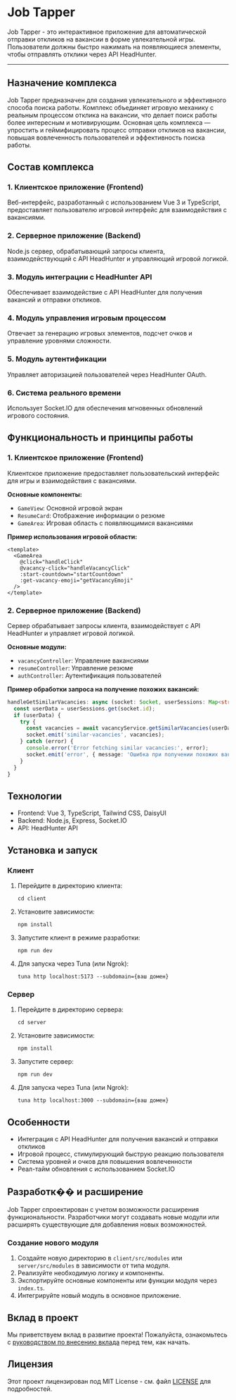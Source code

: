 # Job Tapper

Job Tapper - это интерактивное приложение для автоматической отправки откликов на вакансии в форме увлекательной игры. Пользователи должны быстро нажимать на появляющиеся элементы, чтобы отправлять отклики через API HeadHunter.

---

## Назначение комплекса

Job Tapper предназначен для создания увлекательного и эффективного способа поиска работы. Комплекс объединяет игровую механику с реальным процессом отклика на вакансии, что делает поиск работы более интересным и мотивирующим. Основная цель комплекса — упростить и геймифицировать процесс отправки откликов на вакансии, повышая вовлеченность пользователей и эффективность поиска работы.

## Состав комплекса

### 1. **Клиентское приложение (Frontend)**
Веб-интерфейс, разработанный с использованием Vue 3 и TypeScript, предоставляет пользователю игровой интерфейс для взаимодействия с вакансиями.

### 2. **Серверное приложение (Backend)**
Node.js сервер, обрабатывающий запросы клиента, взаимодействующий с API HeadHunter и управляющий игровой логикой.

### 3. **Модуль интеграции с HeadHunter API**
Обеспечивает взаимодействие с API HeadHunter для получения вакансий и отправки откликов.

### 4. **Модуль управления игровым процессом**
Отвечает за генерацию игровых элементов, подсчет очков и управление уровнями сложности.

### 5. **Модуль аутентификации**
Управляет авторизацией пользователей через HeadHunter OAuth.

### 6. **Система реального времени**
Использует Socket.IO для обеспечения мгновенных обновлений игрового состояния.

## Функциональность и принципы работы

### 1. **Клиентское приложение (Frontend)**

Клиентское приложение предоставляет пользовательский интерфейс для игры и взаимодействия с вакансиями.

**Основные компоненты:**
- `GameView`: Основной игровой экран
- `ResumeCard`: Отображение информации о резюме
- `GameArea`: Игровая область с появляющимися вакансиями

**Пример использования игровой области:**
```vue
<template>
  <GameArea
    @click="handleClick"
    @vacancy-click="handleVacancyClick"
    :start-countdown="startCountdown"
    :get-vacancy-emoji="getVacancyEmoji"
  />
</template>
```

### 2. **Серверное приложение (Backend)**

Сервер обрабатывает запросы клиента, взаимодействует с API HeadHunter и управляет игровой логикой.

**Основные модули:**
- `vacancyController`: Управление вакансиями
- `resumeController`: Управление резюме
- `authController`: Аутентификация пользователей

**Пример обработки запроса на получение похожих вакансий:**
```typescript
handleGetSimilarVacancies: async (socket: Socket, userSessions: Map<string, any>, data: { resumeId: string }) => {
  const userData = userSessions.get(socket.id);
  if (userData) {
    try {
      const vacancies = await vacancyService.getSimilarVacancies(userData.accessToken, data.resumeId);
      socket.emit('similar-vacancies', vacancies);
    } catch (error) {
      console.error('Error fetching similar vacancies:', error);
      socket.emit('error', { message: 'Ошибка при получении похожих вакансий' });
    }
  }
}
```

## Технологии

- Frontend: Vue 3, TypeScript, Tailwind CSS, DaisyUI
- Backend: Node.js, Express, Socket.IO
- API: HeadHunter API

## Установка и запуск

### Клиент

1. Перейдите в директорию клиента:
   ```
   cd client
   ```

2. Установите зависимости:
   ```
   npm install
   ```

3. Запустите клиент в режиме разработки:
   ```
   npm run dev
   ```

4. Для запуска через Tuna (или Ngrok):
   ```
   tuna http localhost:5173 --subdomain={ваш домен}
   ```

### Сервер

1. Перейдите в директорию сервера:
   ```
   cd server
   ```

2. Установите зависимости:
   ```
   npm install
   ```

3. Запустите сервер:
   ```
   npm run dev
   ```

4. Для запуска через Tuna (или Ngrok):
   ```
   tuna http localhost:3000 --subdomain={ваш домен}
   ```

## Особенности

- Интеграция с API HeadHunter для получения вакансий и отправки откликов
- Игровой процесс, стимулирующий быструю реакцию пользователя
- Система уровней и очков для повышения вовлеченности
- Реал-тайм обновления с использованием Socket.IO

## Разработк�� и расширение

Job Tapper спроектирован с учетом возможности расширения функциональности. Разработчики могут создавать новые модули или расширять существующие для добавления новых возможностей.

### Создание нового модуля

1. Создайте новую директорию в `client/src/modules` или `server/src/modules` в зависимости от типа модуля.
2. Реализуйте необходимую логику и компоненты.
3. Экспортируйте основные компоненты или функции модуля через `index.ts`.
4. Интегрируйте новый модуль в основное приложение.

## Вклад в проект

Мы приветствуем вклад в развитие проекта! Пожалуйста, ознакомьтесь с [руководством по внесению вклада](CONTRIBUTING.md) перед тем, как начать.

## Лицензия

Этот проект лицензирован под MIT License - см. файл [LICENSE](LICENSE) для подробностей.